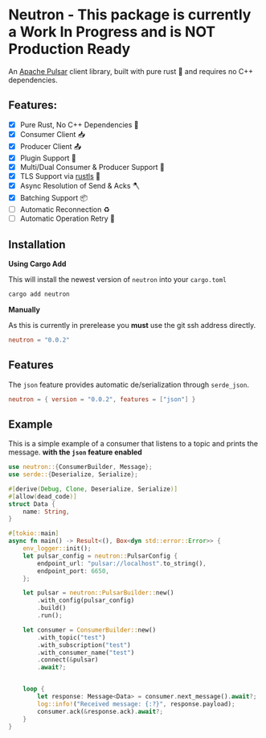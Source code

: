 # Neutron - **This package is currently a Work In Progress and is NOT Production Ready**

An [Apache Pulsar](https://github.com/apache/pulsar) client library, built with pure rust 🦀 and requires no C++ dependencies.

## Features:

- [x] Pure Rust, No C++ Dependencies 🦀
- [x] Consumer Client 📥
- [x] Producer Client 📤
- [x] Plugin Support 🔌
- [x] Multi/Dual Consumer & Producer Support 🤝
- [x] TLS Support via [rustls](https://github.com/rustls/rustls) 🔐
- [x] Async Resolution of Send & Acks 🪓
- [x] Batching Support 📦
- [ ] Automatic Reconnection ♻️
- [ ] Automatic Operation Retry 🚀

## Installation

**Using Cargo Add**

This will install the newest version of `neutron` into your `cargo.toml`

```bash
cargo add neutron
```

**Manually**

As this is currently in prerelease you **must** use the git ssh address directly.

```toml
neutron = "0.0.2"
```

## Features

The `json` feature provides automatic de/serialization through `serde_json`.

```toml
neutron = { version = "0.0.2", features = ["json"] }
```

## Example

This is a simple example of a consumer that listens to a topic and prints the message. **with the `json` feature enabled**

```rust
use neutron::{ConsumerBuilder, Message};
use serde::{Deserialize, Serialize};

#[derive(Debug, Clone, Deserialize, Serialize)]
#[allow(dead_code)]
struct Data {
    name: String,
}

#[tokio::main]
async fn main() -> Result<(), Box<dyn std::error::Error>> {
    env_logger::init();
    let pulsar_config = neutron::PulsarConfig {
        endpoint_url: "pulsar://localhost".to_string(),
        endpoint_port: 6650,
    };

    let pulsar = neutron::PulsarBuilder::new()
        .with_config(pulsar_config)
        .build()
        .run();

    let consumer = ConsumerBuilder::new()
        .with_topic("test")
        .with_subscription("test")
        .with_consumer_name("test")
        .connect(&pulsar)
        .await?;


    loop {
        let response: Message<Data> = consumer.next_message().await?;
        log::info!("Received message: {:?}", response.payload);
        consumer.ack(&response.ack).await?;
    }
}
```
